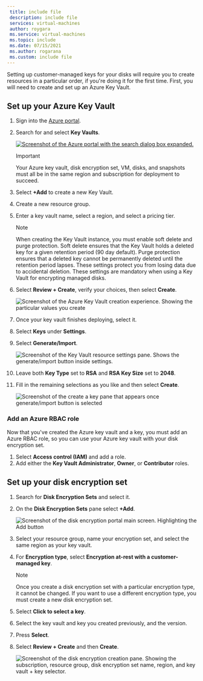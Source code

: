 ```yaml
---
 title: include file
 description: include file
 services: virtual-machines
 author: roygara
 ms.service: virtual-machines
 ms.topic: include
 ms.date: 07/15/2021
 ms.author: rogarana
 ms.custom: include file
---
```

Setting up customer-managed keys for your disks will require you to create resources in a particular order, if you're doing it for the first time. First, you will need to create and set up an Azure Key Vault.

## Set up your Azure Key Vault

1. Sign into the [Azure portal](https://aka.ms/diskencryptionupdates).
1. Search for and select **Key Vaults**.

    [![Screenshot of the Azure portal with the search dialog box expanded.](./media/virtual-machines-disk-encryption-portal/server-side-encryption-key-vault-portal-search.png)](./media/virtual-machines-disk-encryption-portal/sever-side-encryption-key-vault-portal-search-expanded.png#lightbox)

    > [!IMPORTANT]
    > Your Azure key vault, disk encryption set, VM, disks, and snapshots must all be in the same region and subscription for deployment to succeed.

1. Select **+Add** to create a new Key Vault.
1. Create a new resource group.
1. Enter a key vault name, select a region, and select a pricing tier.

    > [!NOTE]
    > When creating the Key Vault instance, you must enable soft delete and purge protection. Soft delete ensures that the Key Vault holds a deleted key for a given retention period (90 day default). Purge protection ensures that a deleted key cannot be permanently deleted until the retention period lapses. These settings protect you from losing data due to accidental deletion. These settings are mandatory when using a Key Vault for encrypting managed disks.

1. Select **Review + Create**, verify your choices, then select **Create**.

    ![Screenshot of the Azure Key Vault creation experience. Showing the particular values you create](./media/virtual-machines-disk-encryption-portal/server-side-encryption-create-a-key-vault.png)

1. Once your key vault finishes deploying, select it.
1. Select **Keys** under **Settings**.
1. Select **Generate/Import**.

    ![Screenshot of the Key Vault resource settings pane. Shows the generate/import button inside settings.](./media/virtual-machines-disk-encryption-portal/sever-side-encryption-key-vault-generate-settings.png)

1. Leave both **Key Type** set to **RSA** and **RSA Key Size** set to **2048**.
1. Fill in the remaining selections as you like and then select **Create**.

    ![Screenshot of the create a key pane that appears once generate/import button is selected](./media/virtual-machines-disk-encryption-portal/server-side-encryption-create-a-key-generate.png)

### Add an Azure RBAC role

Now that you've created the Azure key vault and a key, you must add an Azure RBAC role, so you can use your Azure key vault with your disk encryption set.

1. Select **Access control (IAM)** and add a role.
1. Add either the **Key Vault Administrator**, **Owner**, or **Contributor** roles.

## Set up your disk encryption set

1. Search for **Disk Encryption Sets** and select it.
1. On the **Disk Encryption Sets** pane select **+Add**.

    ![Screenshot of the disk encryption portal main screen. Highlighting the Add button](./media/virtual-machines-disk-encryption-portal/sever-side-encryption-create-disk-encryption-set.png)

1. Select your resource group, name your encryption set, and select the same region as your key vault.
1. For **Encryption type**, select **Encryption at-rest with a customer-managed key**.

    > [!NOTE]
    > Once you create a disk encryption set with a particular encryption type, it cannot be changed. If you want to use a different encryption type, you must create a new disk encryption set.

1. Select **Click to select a key**.
1. Select the key vault and key you created previously, and the version.
1. Press **Select**.
1. Select **Review + Create** and then **Create**.

    ![Screenshot of the disk encryption creation pane. Showing the subscription, resource group, disk encryption set name, region, and key vault + key selector.](./media/virtual-machines-disk-encryption-portal/server-side-encryption-disk-set-blade.png)